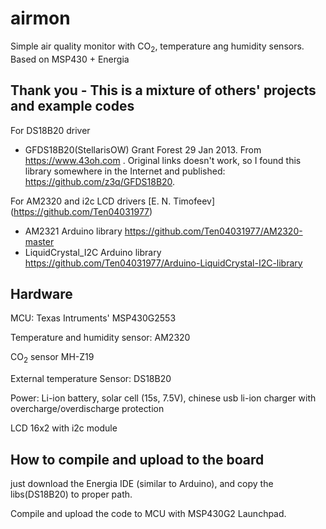 # airmon
Simple air quality monitor with CO<sub>2</sub>, temperature ang humidity sensors. Based on MSP430 + Energia

## Thank you - This is a mixture of others' projects and example codes

For DS18B20 driver
- GFDS18B20(StellarisOW)  Grant Forest 29 Jan 2013. From https://www.43oh.com . Original links doesn't work, so I found this library somewhere in the Internet and published: https://github.com/z3q/GFDS18B20. 

For AM2320 and i2c LCD drivers [E. N. Timofeev] (https://github.com/Ten04031977) 
- AM2321 Arduino library  https://github.com/Ten04031977/AM2320-master
- LiquidCrystal_I2C Arduino library https://github.com/Ten04031977/Arduino-LiquidCrystal-I2C-library

## Hardware

MCU: Texas Intruments' MSP430G2553

Temperature and humidity sensor: AM2320 

CO<sub>2</sub> sensor MH-Z19

External temperature Sensor: DS18B20

Power: Li-ion battery, solar cell (15s, 7.5V), chinese usb li-ion charger with overcharge/overdischarge protection

LCD 16x2 with i2c module 

## How to compile and upload to the board

just download the Energia IDE (similar to Arduino), and copy the libs(DS18B20) to proper path.

Compile and upload the code to MCU with MSP430G2 Launchpad.
